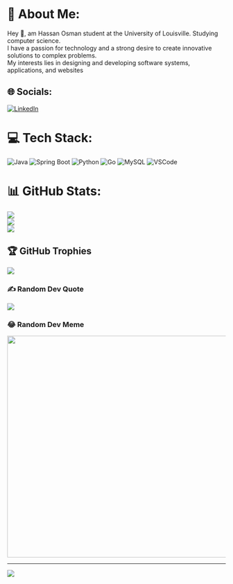 # 💫 About Me:
Hey 👋, am Hassan Osman student at the University of Louisville. Studying computer science.<br>I have a passion for technology and a strong desire to create innovative solutions to complex problems. <br>My interests lies in designing and developing software systems, applications, and websites


## 🌐 Socials:
[![LinkedIn](https://img.shields.io/badge/LinkedIn-%230077B5.svg?logo=linkedin&logoColor=white)](https://www.linkedin.com/in/hassan-osman-158068200/) 

# 💻 Tech Stack:
![Java](https://img.shields.io/badge/Java-ED8B00?style=for-the-badge&logo=java&logoColor=white)
![Spring Boot](https://img.shields.io/badge/SpringBoot-6DB33F?style=for-the-badge&logo=springboot&logoColor=white)
![Python](https://img.shields.io/badge/python-3670A0?style=for-the-badge&logo=python&logoColor=ffdd54) 
![Go](https://img.shields.io/badge/go-%2300ADD8.svg?style=for-the-badge&logo=go&logoColor=white) 
![MySQL](https://img.shields.io/badge/mysql-%2300f.svg?style=for-the-badge&logo=mysql&logoColor=white) 
![VSCode](https://img.shields.io/badge/vscode-%23007ACC.svg?style=for-the-badge&logo=visual-studio-code&logoColor=white)  


# 📊 GitHub Stats:
![](https://github-readme-stats.vercel.app/api?username=hassan-ibra&theme=tokyonight&hide_border=false&include_all_commits=true&count_private=true&cache_seconds=86400)<br/>
![](https://github-readme-streak-stats.herokuapp.com/?user=hassan-ibra&theme=tokyonight&hide_border=false&cache_seconds=86400)<br/>
![](https://github-readme-stats.vercel.app/api/top-langs/?username=hassan-ibra&theme=tokyonight&hide_border=false&include_all_commits=true&count_private=true&layout=compact&cache_seconds=86400)


## 🏆 GitHub Trophies
![](https://github-profile-trophy.vercel.app/?username=hassan-ibra&theme=radical&no-frame=false&no-bg=false&margin-w=4)

### ✍️ Random Dev Quote
![](https://quotes-github-readme.vercel.app/api?type=horizontal&theme=radical)

### 😂 Random Dev Meme
<img src="https://rm.up.railway.app/" width="512px"/>

---
[![](https://visitcount.itsvg.in/api?id=hassan-ibra&icon=0&color=0)](https://visitcount.itsvg.in)

<!-- Proudly created with GPRM ( https://gprm.itsvg.in ) -->

